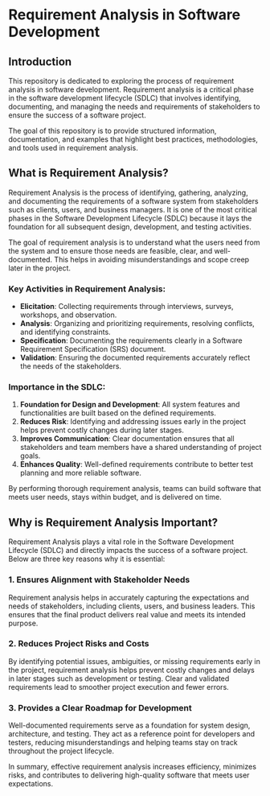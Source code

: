 # Requirement Analysis in Software Development

## Introduction

This repository is dedicated to exploring the process of requirement analysis in software development. Requirement analysis is a critical phase in the software development lifecycle (SDLC) that involves identifying, documenting, and managing the needs and requirements of stakeholders to ensure the success of a software project.

The goal of this repository is to provide structured information, documentation, and examples that highlight best practices, methodologies, and tools used in requirement analysis.


## What is Requirement Analysis?

Requirement Analysis is the process of identifying, gathering, analyzing, and documenting the requirements of a software system from stakeholders such as clients, users, and business managers. It is one of the most critical phases in the Software Development Lifecycle (SDLC) because it lays the foundation for all subsequent design, development, and testing activities.

The goal of requirement analysis is to understand what the users need from the system and to ensure those needs are feasible, clear, and well-documented. This helps in avoiding misunderstandings and scope creep later in the project.

### Key Activities in Requirement Analysis:
- **Elicitation**: Collecting requirements through interviews, surveys, workshops, and observation.
- **Analysis**: Organizing and prioritizing requirements, resolving conflicts, and identifying constraints.
- **Specification**: Documenting the requirements clearly in a Software Requirement Specification (SRS) document.
- **Validation**: Ensuring the documented requirements accurately reflect the needs of the stakeholders.

### Importance in the SDLC:
1. **Foundation for Design and Development**: All system features and functionalities are built based on the defined requirements.
2. **Reduces Risk**: Identifying and addressing issues early in the project helps prevent costly changes during later stages.
3. **Improves Communication**: Clear documentation ensures that all stakeholders and team members have a shared understanding of project goals.
4. **Enhances Quality**: Well-defined requirements contribute to better test planning and more reliable software.

By performing thorough requirement analysis, teams can build software that meets user needs, stays within budget, and is delivered on time.


## Why is Requirement Analysis Important?

Requirement Analysis plays a vital role in the Software Development Lifecycle (SDLC) and directly impacts the success of a software project. Below are three key reasons why it is essential:

### 1. **Ensures Alignment with Stakeholder Needs**
Requirement analysis helps in accurately capturing the expectations and needs of stakeholders, including clients, users, and business leaders. This ensures that the final product delivers real value and meets its intended purpose.

### 2. **Reduces Project Risks and Costs**
By identifying potential issues, ambiguities, or missing requirements early in the project, requirement analysis helps prevent costly changes and delays in later stages such as development or testing. Clear and validated requirements lead to smoother project execution and fewer errors.

### 3. **Provides a Clear Roadmap for Development**
Well-documented requirements serve as a foundation for system design, architecture, and testing. They act as a reference point for developers and testers, reducing misunderstandings and helping teams stay on track throughout the project lifecycle.

In summary, effective requirement analysis increases efficiency, minimizes risks, and contributes to delivering high-quality software that meets user expectations.
